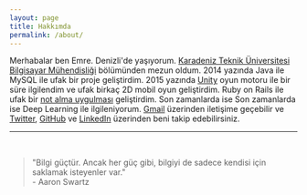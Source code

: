 ```yaml
---
layout: page
title: Hakkımda
permalink: /about/
---
```


<amp-img width="626" height="392" layout="responsive" src="/assets/images/anonymous-censored-mask.jpg"></amp-img>

Merhabalar ben Emre. Denizli'de yaşıyorum. <a href="http://www.ktu.edu.tr/bilgisayar" target="_blank">Karadeniz Teknik Üniversitesi Bilgisayar Mühendisliği</a> bölümünden mezun oldum. 2014 yazında Java ile MySQL ile ufak bir proje geliştirdim. 2015 yazında <a href="https://unity3d.com/" target="_blank">Unity</a> oyun motoru ile bir süre ilgilendim ve ufak birkaç 2D mobil oyun geliştirdim. Ruby on Rails ile ufak bir [not alma uygulması](https://github.com/emredurukn/ufak-notlar) geliştirdim. Son zamanlarda ise Son zamanlarda ise Deep Learning ile ilgileniyorum. [Gmail](mailto:durukan.emre93@gmail.com) üzerinden iletişime geçebilir ve <a href="https://twitter.com/emredurukn" target="_blank">Twitter</a>, <a href="https://github.com/emredurukn" target="_blank">GitHub</a> ve 
<a href="https://www.linkedin.com/in/emredurukn/" target="_blank">LinkedIn</a> üzerinden  beni takip edebilirsiniz.


----



<br>

> "Bilgi güçtür. Ancak her güç gibi, bilgiyi de sadece kendisi için saklamak isteyenler var." <br> - Aaron Swartz
